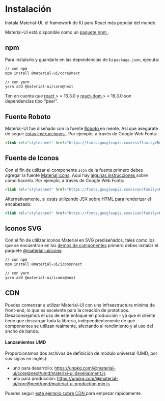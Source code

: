 # Instalación

<p class="description">Instala Material-UI, el framework de IU para React más popular del mundo.</p>

Material-UI está disponible como un [ paquete npm ](https://www.npmjs.com/package/@material-ui/core).

## npm

Para instalarlo y guardarlo en las dependencias de tu ` package.json `, ejecuta:

```sh
// con npm
npm install @material-ui/core@next

// con yarn
yarn add @material-ui/core@next
```

Ten en cuenta que [ react ](https://www.npmjs.com/package/react) > = 16.3.0 y [ react-dom ](https://www.npmjs.com/package/react-dom) > = 16.3.0 son dependencias tipo "peer".

## Fuente Roboto

Material-UI fue diseñado con la fuente [ Roboto ](https://fonts.google.com/specimen/Roboto) en mente. Así que asegúrate de seguir [ estas instrucciones ](/style/typography/#general). Por ejemplo, a través de Google Web Fonts:

```html
<link rel="stylesheet" href="https://fonts.googleapis.com/css?family=Roboto:300,400,500" />
```

## Fuente de Iconos

Con el fin de utilizar el componente `Icon` de la fuente primero debes agregar la fuente [Material icons](https://material.io/tools/icons/). Aquí hay [ algunas instrucciones ](/style/icons/#font-icons) sobre cómo hacerlo. Por ejemplo, a través de Google Web Fonts:

```html
<link rel="stylesheet" href="https://fonts.googleapis.com/icon?family=Material+Icons" />
```

Alternativamente, si estás utilizando JSX sobre HTML para renderizar el encabezado:

```jsx
<link rel="stylesheet" href="https://fonts.googleapis.com/icon?family=Material+Icons" />
```

## Iconos SVG

Con el fin de utilizar iconos Material en SVG prediseñados, tales como los que se encuentran en los [demos de componentes](/demos/app-bar/) primero debes instalar el paquete [@material-ui/icons](https://www.npmjs.com/package/@material-ui/icons):

```sh
// con npm
npm install @material-ui/icons@next

// con yarn
yarn add @material-ui/icons@next
```

## CDN

Puedes comenzar a utilizar Material-UI con una infraestructura mínima de front-end, lo que es excelente para la creación de prototipos. Desaconsejamos el uso de este enfoque en producción - ya que el cliente tiene que descargar toda la librería, independientemente de qué componentes se utilizan realmente, afectando al rendimiento y al uso del ancho de banda.

#### Lanzamientos UMD

Proporcionamos dos archivos de definición de módulo universal (UMD, por sus siglas en inglés):

- uno para desarrollo: https://unpkg.com/@material-ui/core@next/umd/material-ui.development.js
- uno para producción: https://unpkg.com/@material-ui/core@next/umd/material-ui.production.min.js

Puedes seguir [ este ejemplo sobre CDN ](https://github.com/mui-org/material-ui/tree/next/examples/cdn-next) para empezar rápidamente.
